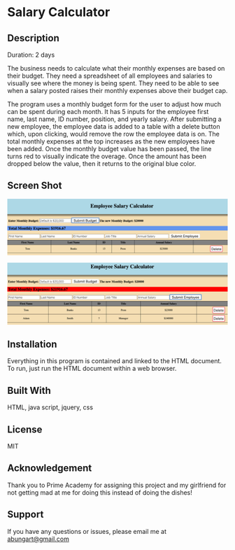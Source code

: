 # Salary Calculator

## Description

Duration: 2 days

The business needs to calculate what their monthly expenses are based on their budget. They need a spreadsheet of all employees and
salaries to visually see where the money is being spent. They need to be able to see when a salary posted raises their monthly expenses
above their budget cap.

The program uses a monthly budget form for the user to adjust how much can be spent during each month. It has 5 inputs for the employee first name, last name, ID number, position, and yearly salary. After submitting a new employee, the employee data is added to a table with a delete button which, upon clicking, would remove the row the employee data is on. The total monthly expenses at the top increases as the
new employees have been added. Once the monthly budget value has been passed, the line turns red to visually indicate the overage. Once the amount has been dropped below the value, then it returns to the original blue color.

## Screen Shot

![alt text](Screen-Shot-1.png "Salary Calculator 1")

![alt text](Screen-Shot-2.png "Salary Calculator 2")

## Installation

Everything in this program is contained and linked to the HTML document. To run, just run the HTML document within a web browser.

## Built With

HTML, java script, jquery, css

## License

MIT

## Acknowledgement

Thank you to Prime Academy for assigning this project and my girlfriend for not getting mad at me for doing this instead of doing the dishes!

## Support

If you have any questions or issues, please email me at abungart@gmail.com
